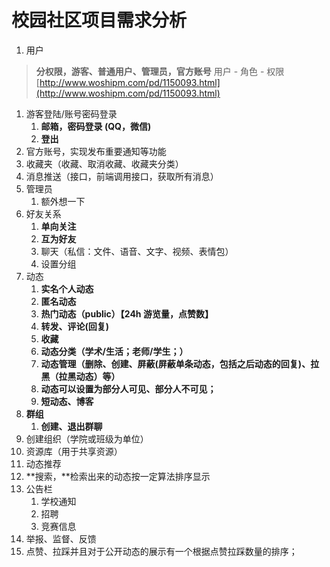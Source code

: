# 校园社区项目需求分析

1. 用户
> **分权限，游客、普通用户、管理员，官方账号**
> 用户 - 角色 - 权限
> [http://www.woshipm.com/pd/1150093.html](http://www.woshipm.com/pd/1150093.html)

   1. 游客登陆/账号密码登录
      1. **邮箱，密码登录 (QQ，微信)**
      1. **登出**
   2. 官方账号，实现发布重要通知等功能  
   2. 收藏夹（收藏、取消收藏、收藏夹分类）  
   2. 消息推送（接口，前端调用接口，获取所有消息）
   2. 管理员
      1. 额外想一下
2. 好友关系
   1. **单向关注**
   1. **互为好友**
   1. 聊天（私信：文件、语音、文字、视频、表情包）
   1. 设置分组
3. 动态
   1. **实名个人动态**
   1. **匿名动态**
   1. **热门动态（public）【24h 游览量，点赞数】**
   1. **转发、评论(回复)**
   1. **收藏**
   1. **动态分类（学术/生活；老师/学生；）**
   1. **动态管理（删除、创建、屏蔽(屏蔽单条动态，包括之后动态的回复)、拉黑（拉黑动态）等）**
   1. **动态可以设置为部分人可见、部分人不可见；**
   1. **短动态、博客**
4. **群组**
   1. **创建、退出群聊**
5. 创建组织（学院或班级为单位）
5. 资源库（用于共享资源）
5. 动态推荐
5. **搜索，**检索出来的动态按一定算法排序显示
5. 公告栏
   1. 学校通知
   1. 招聘
   1. 竞赛信息
10. 举报、监督、反馈
   1. 点赞、拉踩并且对于公开动态的展示有一个根据点赞拉踩数量的排序；
